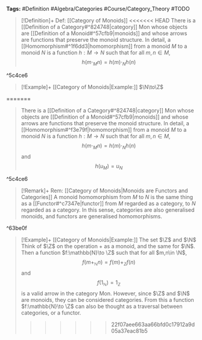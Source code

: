 **Tags:** #Definition #Algebra/Categories #Course/Category_Theory #TODO 

> [!Definition]+ Def: [[Category of Monoids]]
<<<<<<< HEAD
> There is a [[Definition of a Category#^824748|category]] $\text{Mon}$ whose objects are [[Definition of a Monoid#^57cfb9|monoids]] and whose arrows are functions that preserve the monoid structure. In detail, a [[Homomorphism#^1f6dd3|homomorphism]] from a monoid $M$ to a monoid $N$ is a function $h:M\to N$ such that for all $m,n\in M$,
> $$h(m\cdot_{M}n)=h(m)\cdot_{N}h(n)$$

^5c4ce6

> [!Example]+ [[Category of Monoids|Example:]] $\N\to\Z$
> 
=======
> There is a [[Definition of a Category#^824748|category]] $\text{Mon}$ whose objects are [[Definition of a Monoid#^57cfb9|monoids]] and whose arrows are functions that preserve the monoid structure. In detail, a [[Homomorphism#^f3e79f|homomorphism]] from a monoid $M$ to a monoid $N$ is a function $h:M\to N$ such that for all $m,n\in M$,
> $$h(m\cdot_{M}n)=h(m)\cdot_{N}h(n)$$
> and $$h(u_{M})=u_{N}$$

^5c4ce6

> [!Remark]+ Rem: [[Category of Monoids|Monoids are Functors and Categories]]
> A monoid homomorphism from $M$ to $N$ is the same thing as a [[Functor#^c7347e|functor]] from $M$ regarded as a category, to $N$ regarded as a category. In this sense, categories are also generalised monoids, and functors are generalised homomorphisms.

^63be0f

> [!Example]+ [[Category of Monoids|Example:]] The set $\Z$ and $\N$
> Think of $\Z$ on the operation $+$ as a monoid, and the same for $\N$.
> Then a function $f:\mathbb{N}\to \Z$ such that for all $m,n\in \N$,
> $$f(m+_{\mathbb{N}}n)=f(m)+_{\mathbb{Z}}f(n)$$
> and
> $$f(1_{\mathbb{N}})=1_{\mathbb{Z}}$$
> is a valid arrow in the category $\text{Mon}$.
> However, since $\Z$ and $\N$ are monoids, they can be considered categories. From this a function $f:\mathbb{N}\to \Z$ can also be thought as a traversal between categories, or a functor.
>>>>>>> 22f07aee663aa66bfd0c17912a9d05a37eac81b5
